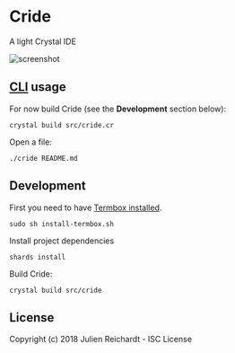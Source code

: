 # Cride

A light Crystal IDE

![screenshot](https://i.imgur.com/UCSsnDz.png)

## [CLI](https://github.com/j8r/clicr) usage

For now build Cride (see the **Development** section below):

`crystal build src/cride.cr`

Open a file:

`./cride README.md`

## Development

First you need to have [Termbox installed](https://github.com/nsf/termbox#installation).

`sudo sh install-termbox.sh`

Install project dependencies

`shards install`

Build Cride:

`crystal build src/cride`

## License

Copyright (c) 2018 Julien Reichardt - ISC License
